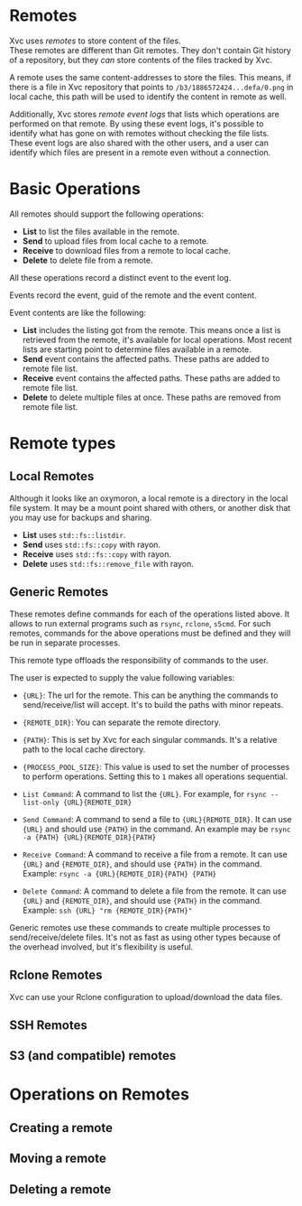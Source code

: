 # Remotes

Xvc uses _remotes_ to store content of the files.  
These remotes are different than Git remotes. 
They don't contain Git history of a repository, but they _can_ store contents of the files tracked by Xvc. 

A remote uses the same content-addresses to store the files. 
This means, if there is a file in Xvc repository that points to `/b3/1886572424...defa/0.png` in local cache, this path will be used to identify the content in remote as well. 

Additionally, Xvc stores _remote event logs_ that lists which operations are performed on that remote. 
By using these event logs, it's possible to identify what has gone on with remotes without checking the file lists. 
These event logs are also shared with the other users, and a user can identify which files are present in a remote even without a connection. 

# Basic Operations

All remotes should support the following operations: 

- **List** to list the files available in the remote.
- **Send** to upload files from local cache to a remote.
- **Receive** to download files from a remote to local cache.
- **Delete** to delete file from a remote.

All these operations record a distinct event to the event log. 

Events record the event, guid of the remote and the event content.

Event contents are like the following:

- **List** includes the listing got from the remote.
This means once a list is retrieved from the remote, it's available for local operations.
Most recent lists are starting point to determine files available in a remote.
- **Send** event contains the affected paths.
These paths are added to remote file list. 
- **Receive** event contains the affected paths. 
These paths are added to remote file list. 
- **Delete** to delete multiple files at once.
These paths are removed from remote file list. 

# Remote types
 
## Local Remotes

Although it looks like an oxymoron, a local remote is a directory in the local file system. 
It may be a mount point shared with others, or another disk that you may use for backups and sharing. 

- **List** uses `std::fs::listdir`.
- **Send** uses `std::fs::copy` with rayon.
- **Receive** uses `std::fs::copy` with rayon.
- **Delete** uses `std::fs::remove_file` with rayon.

## Generic Remotes

These remotes define commands for each of the operations listed above. 
It allows to run external programs such as `rsync`, `rclone`, `s5cmd`.
For such remotes, commands for the above operations must be defined and they will be run in separate processes. 

This remote type offloads the responsibility of commands to the user. 

The user is expected to supply the value following variables:

- `{URL}`: The url for the remote. 
This can be anything the commands to send/receive/list will accept. 
It's to build the paths with minor repeats. 
- `{REMOTE_DIR}`: You can separate the remote directory. 
- `{PATH}`: This is set by Xvc for each singular commands. 
It's a relative path to the local cache directory. 
- `{PROCESS_POOL_SIZE}`: This value is used to set the number of processes to perform operations.
Setting this to `1` makes all operations sequential. 

- `List Command`: A command to list the `{URL}`.
For example, for `rsync --list-only {URL}{REMOTE_DIR}` 
- `Send Command`: A command to send a file to `{URL}{REMOTE_DIR}`. 
It can use `{URL}` and should use `{PATH}` in the command. 
An example may be `rsync -a {PATH} {URL}{REMOTE_DIR}{PATH}`
- `Receive Command`: A command to receive a file from a remote. 
It can use `{URL}` and `{REMOTE_DIR}`, and should use `{PATH}` in the command. 
Example: `rsync -a {URL}{REMOTE_DIR}{PATH} {PATH}`
- `Delete Command`: A command to delete a file from the remote. 
It can use `{URL}` and `{REMOTE_DIR}`, and should use `{PATH}` in the command. 
Example: `ssh {URL} "rm {REMOTE_DIR}{PATH}"`

Generic remotes use these commands to create multiple processes to send/receive/delete files. 
It's not as fast as using other types because of the overhead involved, but it's flexibility is useful. 

## Rclone Remotes

Xvc can use your Rclone configuration to upload/download the data files.

## SSH Remotes

## S3 (and compatible) remotes

# Operations on Remotes 

## Creating a remote

## Moving a remote

## Deleting a remote


